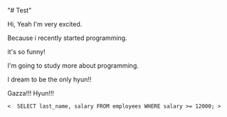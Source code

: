 "# Test" 

Hi, Yeah I'm very excited. 

Because i recently started programming. 

it's so funny!

I'm going to study more about programming.

I dream to be the only hyun!!

Gazza!!! Hyun!!!

`<  SELECT last_name, salary
    FROM employees
    WHERE salary >= 12000; >`
